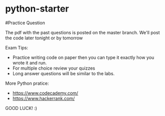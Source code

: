 # python-starter

#Practice Question

The pdf with the past questions is posted on the master branch. We'll post the code later tonight or by tomorrow 

Exam Tips:
 - Practice writing code on paper then you can type it exactly how you wrote it and run.
 - For multiple choice review your quizzes
 - Long answer questions will be similar to the labs.
 
More Python pratice:
 - https://www.codecademy.com/
 - https://www.hackerrank.com/

GOOD LUCK! :)


